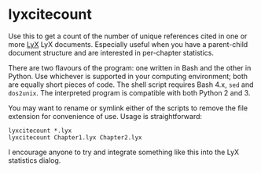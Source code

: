 lyxcitecount
============

Use this to get a count of the number of unique references cited in one or
more [LyX](https://www.lyx.org/) LyX documents. Especially useful when you
have a parent-child document structure and are interested in per-chapter
statistics.

There are two flavours of the program: one written in Bash and the other in
Python. Use whichever is supported in your computing environment; both are
equally short pieces of code. The shell script requires Bash 4.x, `sed` and
`dos2unix`. The interpreted program is compatible with both Python 2 and 3.

You may want to rename or symlink either of the scripts to remove the file
extension for convenience of use. Usage is straightforward:

	lyxcitecount *.lyx
	lyxcitecount Chapter1.lyx Chapter2.lyx

I encourage anyone to try and integrate something like this into the LyX
statistics dialog.
